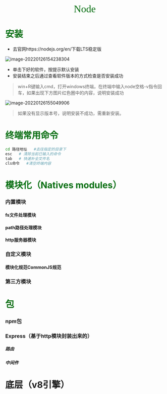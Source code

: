 <div align="center"><font face="仿宋" size="6" color="#006d0e">Node</font></div>

# <font color="#006d0e">安装</font>

- 去官网https://nodejs.org/en/下载LTS稳定版

![image-20220126154238304](C:\Users\25369\AppData\Roaming\Typora\typora-user-images\image-20220126154238304.png)

- 单击下好的软件，按提示默认安装
- 安装结束之后通过查看软件版本的方式检查是否安装成功

> win+R键输入cmd，打开windows终端，在终端中输入node空格-v指令回车，如果出现下方图片红色圈中的内容，说明安装成功

![image-20220126155049906](C:\Users\25369\AppData\Roaming\Typora\typora-user-images\image-20220126155049906.png)

> 如果没有显示版本号，说明安装不成功，需重新安装。

# <font color="#006d0e">终端常用命令</font>

```bash
cd 路径地址   #去往指定的目录下
esc   # 清除当前已输入的命令
tab   # 快速补全文件名
cls命令   #清空终端内容
```

# <font color="#006d0e">模块化（Natives modules）</font>

### 内置模块

#### fs文件处理模块

#### path路径处理模块

#### http服务器模块

### 自定义模块

#### 模块化规范CommonJS规范

### 第三方模块

# <font color="#006d0e">包</font>

### npm包

### Express（基于http模块封装出来的）

##### 路由

##### 中间件

# 底层（v8引擎）



